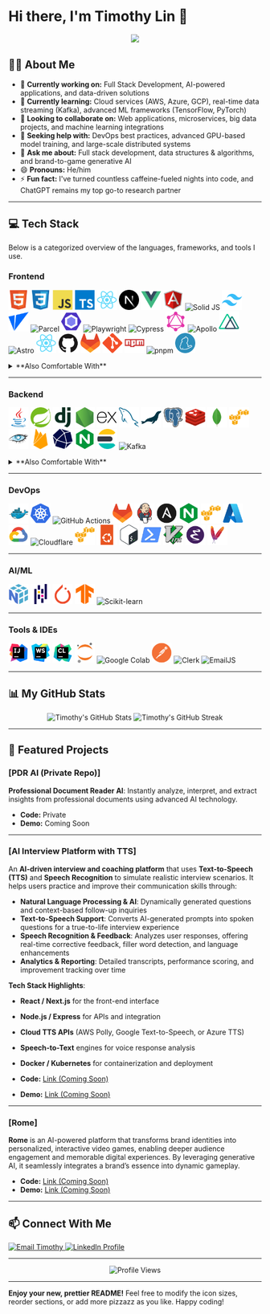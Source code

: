 # Hi there, I'm Timothy Lin 👋

<div align="center">
  <img src="https://readme-typing-svg.herokuapp.com?font=Time+New+Roman&color=cyan&size=25&center=true&vCenter=true&width=600&height=100&lines=Full+Stack+Developer;AI/ML+Enthusiast;Active+Learner/Researcher;Loves+to+learn+new+things..❤">
</div>

## 👨‍💻 About Me

- 🔭 **Currently working on:** Full Stack Development, AI-powered applications, and data-driven solutions  
- 🌱 **Currently learning:** Cloud services (AWS, Azure, GCP), real-time data streaming (Kafka), advanced ML frameworks (TensorFlow, PyTorch)  
- 👯 **Looking to collaborate on:** Web applications, microservices, big data projects, and machine learning integrations  
- 🤔 **Seeking help with:** DevOps best practices, advanced GPU-based model training, and large-scale distributed systems  
- 💬 **Ask me about:** Full stack development, data structures & algorithms, and brand-to-game generative AI  
- 😄 **Pronouns:** He/him  
- ⚡ **Fun fact:** I've turned countless caffeine-fueled nights into code, and ChatGPT remains my top go-to research partner  

---

## 💻 Tech Stack

Below is a categorized overview of the languages, frameworks, and tools I use.

### **Frontend**
<p>
  <!-- HTML -->
  <img src="https://raw.githubusercontent.com/devicons/devicon/master/icons/html5/html5-original.svg" alt="HTML" width="40" height="40"/>
  <!-- CSS -->
  <img src="https://raw.githubusercontent.com/devicons/devicon/master/icons/css3/css3-original.svg" alt="CSS" width="40" height="40"/>
  <!-- JavaScript -->
  <img src="https://raw.githubusercontent.com/devicons/devicon/master/icons/javascript/javascript-original.svg" alt="JavaScript" width="40" height="40"/>
  <!-- TypeScript -->
  <img src="https://raw.githubusercontent.com/devicons/devicon/master/icons/typescript/typescript-original.svg" alt="TypeScript" width="40" height="40"/>
  <!-- React -->
  <img src="https://raw.githubusercontent.com/devicons/devicon/master/icons/react/react-original.svg" alt="React" width="40" height="40"/>
  <!-- Next.js -->
  <img src="https://raw.githubusercontent.com/devicons/devicon/master/icons/nextjs/nextjs-original.svg" alt="Next.js" width="40" height="40"/>
  <!-- Vue -->
  <img src="https://raw.githubusercontent.com/devicons/devicon/master/icons/vuejs/vuejs-original.svg" alt="Vue" width="40" height="40"/>
  <!-- Angular -->
  <img src="https://raw.githubusercontent.com/devicons/devicon/master/icons/angularjs/angularjs-original.svg" alt="Angular" width="40" height="40"/>
  <!-- SolidJS -->
  <img src="https://www.solidjs.com/assets/img/solid-logo.svg" alt="Solid JS" width="40" height="40"/>
  <!-- TailwindCSS -->
  <img src="https://raw.githubusercontent.com/devicons/devicon/master/icons/tailwindcss/tailwindcss-plain.svg" alt="TailwindCSS" width="40" height="40"/>
  <!-- Vite -->
  <img src="https://raw.githubusercontent.com/devicons/devicon/master/icons/vite/vite-original.svg" alt="Vite" width="40" height="40"/>
  <!-- Parcel -->
  <img src="https://user-images.githubusercontent.com/12150276/227756953-85c9f765-6867-4e90-8b3d-d10fe16fbe84.svg" alt="Parcel" width="40" height="40"/>
  <!-- ESLint -->
  <img src="https://raw.githubusercontent.com/devicons/devicon/master/icons/eslint/eslint-original.svg" alt="ESLint" width="40" height="40"/>
  <!-- Playwright -->
  <img src="https://playwright.dev/img/playwright-logo.svg" alt="Playwright" width="40" height="40"/>
  <!-- Cypress -->
  <img src="https://raw.githubusercontent.com/devicons/devicon/master/icons/cypress/cypress-original.svg" alt="Cypress" width="40" height="40"/>
  <!-- GraphQL -->
  <img src="https://raw.githubusercontent.com/devicons/devicon/master/icons/graphql/graphql-plain.svg" alt="GraphQL" width="40" height="40"/>
  <!-- Apollo -->
  <img src="https://raw.githubusercontent.com/devicons/devicon/master/icons/apollostack/apollostack-original.svg" alt="Apollo" width="40" height="40"/>
  <!-- Nuxt.js -->
  <img src="https://raw.githubusercontent.com/devicons/devicon/master/icons/nuxtjs/nuxtjs-original.svg" alt="Nuxt.js" width="40" height="40"/>
  <!-- Astro -->
  <img src="https://astro.build/assets/press/astro-icon-light.svg" alt="Astro" width="40" height="40"/>
  <!-- React Native -->
  <img src="https://raw.githubusercontent.com/devicons/devicon/master/icons/react/react-original.svg" alt="React Native" width="40" height="40"/>
  <!-- GitHub -->
  <img src="https://raw.githubusercontent.com/devicons/devicon/master/icons/github/github-original.svg" alt="GitHub" width="40" height="40"/>
  <!-- GitLab -->
  <img src="https://raw.githubusercontent.com/devicons/devicon/master/icons/gitlab/gitlab-original.svg" alt="GitLab" width="40" height="40"/>
  <!-- Git -->
  <img src="https://raw.githubusercontent.com/devicons/devicon/master/icons/git/git-original.svg" alt="Git" width="40" height="40"/>
  <!-- npm -->
  <img src="https://raw.githubusercontent.com/devicons/devicon/master/icons/npm/npm-original-wordmark.svg" alt="npm" width="40" height="40"/>
  <!-- pnpm -->
  <img src="https://seeklogo.com/images/P/pnpm-logo-2D945C2E87-seeklogo.com.png" alt="pnpm" width="40" height="40"/>
  <!-- yarn -->
  <img src="https://raw.githubusercontent.com/devicons/devicon/master/icons/yarn/yarn-original.svg" alt="yarn" width="40" height="40"/>
</p>

<details>
  <summary>**Also Comfortable With**</summary>
  <ul>
    <li>CORS, HTTPS, Axios, JWT, OAuth, react-router</li>
  </ul>
</details>

---

### **Backend**
<p>
  <!-- Java -->
  <img src="https://raw.githubusercontent.com/devicons/devicon/master/icons/java/java-original.svg" alt="Java" width="40" height="40"/>
  <!-- Spring Boot -->
  <img src="https://raw.githubusercontent.com/devicons/devicon/master/icons/spring/spring-original.svg" alt="Spring Boot" width="40" height="40"/>
  <!-- Django -->
  <img src="https://raw.githubusercontent.com/devicons/devicon/master/icons/django/django-plain.svg" alt="Django" width="40" height="40"/>
  <!-- Node.js -->
  <img src="https://raw.githubusercontent.com/devicons/devicon/master/icons/nodejs/nodejs-original.svg" alt="Node.js" width="40" height="40"/>
  <!-- Express -->
  <img src="https://raw.githubusercontent.com/devicons/devicon/master/icons/express/express-original.svg" alt="Express" width="40" height="40"/>
  <!-- MySQL -->
  <img src="https://raw.githubusercontent.com/devicons/devicon/master/icons/mysql/mysql-original.svg" alt="MySQL" width="40" height="40"/>
  <!-- MariaDB -->
  <img src="https://raw.githubusercontent.com/devicons/devicon/master/icons/mariadb/mariadb-original.svg" alt="MariaDB" width="40" height="40"/>
  <!-- PostgreSQL -->
  <img src="https://raw.githubusercontent.com/devicons/devicon/master/icons/postgresql/postgresql-original.svg" alt="PostgreSQL" width="40" height="40"/>
  <!-- Redis -->
  <img src="https://raw.githubusercontent.com/devicons/devicon/master/icons/redis/redis-original.svg" alt="Redis" width="40" height="40"/>
  <!-- MongoDB -->
  <img src="https://raw.githubusercontent.com/devicons/devicon/master/icons/mongodb/mongodb-original.svg" alt="MongoDB" width="40" height="40"/>
  <!-- DynamoDB (AWS icon for representation) -->
  <img src="https://raw.githubusercontent.com/devicons/devicon/master/icons/amazonwebservices/amazonwebservices-original.svg" alt="DynamoDB" width="40" height="40"/>
  <!-- Cassandra -->
  <img src="https://raw.githubusercontent.com/devicons/devicon/master/icons/apachecassandra/apachecassandra-original.svg" alt="Cassandra" width="40" height="40"/>
  <!-- Firebase -->
  <img src="https://raw.githubusercontent.com/devicons/devicon/master/icons/firebase/firebase-plain.svg" alt="Firebase" width="40" height="40"/>
  <!-- InfluxDB -->
  <img src="https://raw.githubusercontent.com/devicons/devicon/master/icons/influxdb/influxdb-original.svg" alt="InfluxDB" width="40" height="40"/>
  <!-- Nginx -->
  <img src="https://raw.githubusercontent.com/devicons/devicon/master/icons/nginx/nginx-original.svg" alt="Nginx" width="40" height="40"/>
  <!-- Elasticsearch -->
  <img src="https://raw.githubusercontent.com/devicons/devicon/master/icons/elasticsearch/elasticsearch-original.svg" alt="Elasticsearch" width="40" height="40"/>
  <!-- Kafka -->
  <img src="https://raw.githubusercontent.com/devicons/devicon/master/icons/kafka/kafka-original.svg" alt="Kafka" width="40" height="40"/>
</p>

<details>
  <summary>**Also Comfortable With**</summary>
  <ul>
    <li>C/C++, Python, REST, JSON API</li>
    <li>Unit Testing, Integration Testing, JUnit, TestNG</li>
    <li>Drizzle ORM, Prisma ORM</li>
    <li>AWS Neptune (via AWS SDK)</li>
  </ul>
</details>

---

### **DevOps**
<p>
  <!-- Docker -->
  <img src="https://raw.githubusercontent.com/devicons/devicon/master/icons/docker/docker-original.svg" alt="Docker" width="40" height="40"/>
  <!-- Kubernetes -->
  <img src="https://raw.githubusercontent.com/devicons/devicon/master/icons/kubernetes/kubernetes-plain.svg" alt="Kubernetes" width="40" height="40"/>
  <!-- GitHub Actions -->
  <img src="https://avatars.githubusercontent.com/u/44036562?s=200&v=4" alt="GitHub Actions" width="40" height="40"/>
  <!-- GitLab CI -->
  <img src="https://raw.githubusercontent.com/devicons/devicon/master/icons/gitlab/gitlab-original.svg" alt="GitLab CI" width="40" height="40"/>
  <!-- Jenkins -->
  <img src="https://raw.githubusercontent.com/devicons/devicon/master/icons/jenkins/jenkins-original.svg" alt="Jenkins" width="40" height="40"/>
  <!-- Ansible -->
  <img src="https://raw.githubusercontent.com/devicons/devicon/master/icons/ansible/ansible-original.svg" alt="Ansible" width="40" height="40"/>
  <!-- Nginx -->
  <img src="https://raw.githubusercontent.com/devicons/devicon/master/icons/nginx/nginx-original.svg" alt="Nginx" width="40" height="40"/>
  <!-- AWS -->
  <img src="https://raw.githubusercontent.com/devicons/devicon/master/icons/amazonwebservices/amazonwebservices-original.svg" alt="AWS" width="40" height="40"/>
  <!-- Azure -->
  <img src="https://raw.githubusercontent.com/devicons/devicon/master/icons/azure/azure-original.svg" alt="Azure" width="40" height="40"/>
  <!-- Google Cloud -->
  <img src="https://raw.githubusercontent.com/devicons/devicon/master/icons/googlecloud/googlecloud-original.svg" alt="Google Cloud" width="40" height="40"/>
  <!-- Cloudflare -->
  <img src="https://www.vectorlogo.zone/logos/cloudflare/cloudflare-icon.svg" alt="Cloudflare" width="40" height="40"/>
  <!-- AWS Lambda (generic AWS icon again) -->
  <img src="https://raw.githubusercontent.com/devicons/devicon/master/icons/amazonwebservices/amazonwebservices-original.svg" alt="AWS Lambda" width="40" height="40"/>
  <!-- Ubuntu -->
  <img src="https://raw.githubusercontent.com/devicons/devicon/master/icons/ubuntu/ubuntu-plain.svg" alt="Ubuntu" width="40" height="40"/>
  <!-- Bash -->
  <img src="https://raw.githubusercontent.com/devicons/devicon/master/icons/bash/bash-original.svg" alt="Bash" width="40" height="40"/>
  <!-- PowerShell -->
  <img src="https://raw.githubusercontent.com/devicons/devicon/master/icons/powershell/powershell-original.svg" alt="PowerShell" width="40" height="40"/>
  <!-- Vim -->
  <img src="https://raw.githubusercontent.com/devicons/devicon/master/icons/vim/vim-original.svg" alt="Vim" width="40" height="40"/>
  <!-- Emacs -->
  <img src="https://raw.githubusercontent.com/devicons/devicon/master/icons/emacs/emacs-original.svg" alt="Emacs" width="40" height="40"/>
  <!-- Maven -->
  <img src="https://raw.githubusercontent.com/devicons/devicon/master/icons/maven/maven-original.svg" alt="Maven" width="40" height="40"/>
</p>

---

### **AI/ML**
<p>
  <!-- NumPy -->
  <img src="https://raw.githubusercontent.com/devicons/devicon/master/icons/numpy/numpy-original.svg" alt="NumPy" width="40" height="40"/>
  <!-- Pandas -->
  <img src="https://raw.githubusercontent.com/devicons/devicon/master/icons/pandas/pandas-original.svg" alt="Pandas" width="40" height="40"/>
  <!-- PyTorch -->
  <img src="https://raw.githubusercontent.com/devicons/devicon/master/icons/pytorch/pytorch-original.svg" alt="PyTorch" width="40" height="40"/>
  <!-- TensorFlow -->
  <img src="https://raw.githubusercontent.com/devicons/devicon/master/icons/tensorflow/tensorflow-original.svg" alt="TensorFlow" width="40" height="40"/>
  <!-- Scikit-learn -->
  <img src="https://raw.githubusercontent.com/devicons/devicon/master/icons/scikit-learn/scikit-learn-original.svg" alt="Scikit-learn" width="40" height="40"/>
</p>

---

### **Tools & IDEs**
<p>
  <!-- IntelliJ IDEA -->
  <img src="https://raw.githubusercontent.com/devicons/devicon/master/icons/intellij/intellij-original.svg" alt="IntelliJ IDEA" width="40" height="40"/>
  <!-- WebStorm -->
  <img src="https://raw.githubusercontent.com/devicons/devicon/master/icons/webstorm/webstorm-original.svg" alt="WebStorm" width="40" height="40"/>
  <!-- CLion -->
  <img src="https://raw.githubusercontent.com/devicons/devicon/master/icons/clion/clion-original.svg" alt="CLion" width="40" height="40"/>
  <!-- Jupyter -->
  <img src="https://raw.githubusercontent.com/devicons/devicon/master/icons/jupyter/jupyter-original.svg" alt="Jupyter Notebook" width="40" height="40"/>
  <!-- Google Colab -->
  <img src="https://colab.research.google.com/img/colab_favicon_256px.png" alt="Google Colab" width="40" height="40"/>
  <!-- Postman -->
  <img src="https://raw.githubusercontent.com/devicons/devicon/master/icons/postman/postman-original.svg" alt="Postman" width="40" height="40"/>
  <!-- Clerk -->
  <img src="https://www.clerk.dev/images/clerk-logo.svg" alt="Clerk" width="40" height="40"/>
  <!-- EmailJS -->
  <img src="https://www.vectorlogo.zone/logos/emailjs/emailjs-icon.svg" alt="EmailJS" width="40" height="40"/>
</p>

---

## 📊 My GitHub Stats

<p align="center">
  <img src="https://github-readme-stats.vercel.app/api?username=Deodat-Lawson&show_icons=true&theme=tokyonight" alt="Timothy's GitHub Stats" />
  <img src="https://github-readme-streak-stats.herokuapp.com/?user=Deodat-Lawson&theme=tokyonight" alt="Timothy's GitHub Streak" />
</p>

---

## 📁 Featured Projects

### [PDR AI (Private Repo)]
**Professional Document Reader AI**: Instantly analyze, interpret, and extract insights from professional documents using advanced AI technology.  
- **Code:** Private  
- **Demo:** Coming Soon  

---

### [AI Interview Platform with TTS]
An **AI-driven interview and coaching platform** that uses **Text-to-Speech (TTS)** and **Speech Recognition** to simulate realistic interview scenarios. It helps users practice and improve their communication skills through:

- **Natural Language Processing & AI**: Dynamically generated questions and context-based follow-up inquiries  
- **Text-to-Speech Support**: Converts AI-generated prompts into spoken questions for a true-to-life interview experience  
- **Speech Recognition & Feedback**: Analyzes user responses, offering real-time corrective feedback, filler word detection, and language enhancements  
- **Analytics & Reporting**: Detailed transcripts, performance scoring, and improvement tracking over time  

**Tech Stack Highlights**:
- **React / Next.js** for the front-end interface  
- **Node.js / Express** for APIs and integration  
- **Cloud TTS APIs** (AWS Polly, Google Text-to-Speech, or Azure TTS)  
- **Speech-to-Text** engines for voice response analysis  
- **Docker / Kubernetes** for containerization and deployment  

- **Code:** [Link (Coming Soon)](#)  
- **Demo:** [Link (Coming Soon)](#)  

---

### [Rome]
**Rome** is an AI-powered platform that transforms brand identities into personalized, interactive video games, enabling deeper audience engagement and memorable digital experiences. By leveraging generative AI, it seamlessly integrates a brand’s essence into dynamic gameplay.

- **Code:** [Link (Coming Soon)](#)  
- **Demo:** [Link (Coming Soon)](#)  

---

## 📫 Connect With Me

<p align="left">
  <a href="mailto:tlin56@jh.edu">
    <img src="https://img.shields.io/badge/Email-tlin56%40jh.edu-blue?style=flat-square&logo=gmail" alt="Email Timothy"/>
  </a>
  <a href="https://www.linkedin.com/in/tlin2004/">
    <img src="https://img.shields.io/badge/LinkedIn-Timothy%20Lin-blue?style=flat-square&logo=linkedin" alt="LinkedIn Profile"/>
  </a>
</p>

---

<p align="center">
  <img src="https://komarev.com/ghpvc/?username=tlin56&label=Profile%20views&color=0e75b6&style=flat" alt="Profile Views" />
</p>

---

**Enjoy your new, prettier README!** Feel free to modify the icon sizes, reorder sections, or add more pizzazz as you like. Happy coding!
